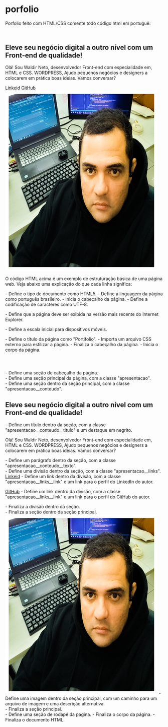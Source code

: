 # porfolio
Porfolio feito com HTML/CSS
comente todo código html em portuguê: <!DOCTYPE html>
<html lang="pt-br">

<head>
    <meta charset="UTF-8">
    <meta http-equiv="X-UA-Compatible" content="IE=edge">
    <meta name="viewport" content="width=device-width, initial-scale=1.0">
    <title>Portifolio</title>
    <link rel="stylesheet" href="style.css">
</head>

<body>
    <header></header>
    <main class="apresentacao">
        <section class="apresentacao__conteudo">
            <h1 class="apresentacao__conteudo__titulo">Eleve seu negócio digital a outro nível<strong 
            class="titulo-destaque"> com um Front-end de qualidade!
            </strong></h1>
            <p class="apresentacao__conteudo__texto">Olá! Sou Waldir Neto, desenvolvedor
            Front-end com especialidade em, HTML e
            CSS. WORDPRESS, Ajudo pequenos negócios e designers a
            colocarem em prática boas ideias. Vamos
            conversar?</p>
            <div class="apresentacao__links">
                <a class="apresentacao__links__link" href="https://www.linkedin.com/in/waldir-garcia-5972b8179">Linkeid</a>
                <a class="apresentacao__links__link" href="https://github.com/waldirgarcia/">GitHub</a>
           </div>   
        </section>
        <img src="imagem.png" alt="Foto da Waldir Neto programando">
    </main>
    <footer></footer>
</body>

</html>

O código HTML acima é um exemplo de estruturação básica de uma página web. Veja abaixo uma explicação do que cada linha significa:

<!DOCTYPE html> - Define o tipo de documento como HTML5.
<html lang="pt-br"> - Define a linguagem da página como português brasileiro.
<head> - Inicia o cabeçalho da página.
<meta charset="UTF-8"> - Define a codificação de caracteres como UTF-8.

<meta http-equiv="X-UA-Compatible" content="IE=edge"> - Define que a página deve ser exibida na versão mais recente do Internet Explorer.

<meta name="viewport" content="width=device-width, initial-scale=1.0"> - Define a escala inicial para dispositivos móveis.

<title>Portifolio</title> - Define o título da página como "Portifolio".
<link rel="stylesheet" href="style.css"> - Importa um arquivo CSS externo para estilizar a página.
</head> - Finaliza o cabeçalho da página.
<body> - Inicia o corpo da página.
<header></header> - Define uma seção de cabeçalho da página.
<main class="apresentacao"> - Define uma seção principal da página, com a classe "apresentacao".
<section class="apresentacao__conteudo"> - Define uma seção dentro da seção principal, com a classe "apresentacao__conteudo".
<h1 class="apresentacao__conteudo__titulo">Eleve seu negócio digital a outro nível<strong 
class="titulo-destaque"> com um Front-end de qualidade!
</strong></h1> - Define um título dentro da seção, com a classe "apresentacao__conteudo__titulo" e um destaque em negrito.
<p class="apresentacao__conteudo__texto">Olá! Sou Waldir Neto, desenvolvedor
Front-end com especialidade em, HTML e
CSS. WORDPRESS, Ajudo pequenos negócios e designers a
colocarem em prática boas ideias. Vamos
conversar?</p> - Define um parágrafo dentro da seção, com a classe "apresentacao__conteudo__texto".
<div class="apresentacao__links"> - Define uma divisão dentro da seção, com a classe "apresentacao__links".
<a class="apresentacao__links__link" href="https://www.linkedin.com/in/waldir-garcia-5972b8179">Linkeid</a> - Define um link dentro da divisão, com a classe "apresentacao__links__link" e um link para o perfil do LinkedIn do autor.

<a class="apresentacao__links__link" href="https://github.com/waldirgarcia/">GitHub</a> - Define um link dentro da divisão, com a classe "apresentacao__links__link" e um link para o perfil do GitHub do autor.

</div> - Finaliza a divisão dentro da seção.
</section> - Finaliza a seção dentro da seção principal.
<img src="imagem.png" alt="Foto da Waldir Neto programando"> - Define uma imagem dentro da seção principal, com um caminho para um arquivo de imagem e uma descrição alternativa.

</main> - Finaliza a seção principal.
<footer></footer> - Define uma seção de rodapé da página.
</body> - Finaliza o corpo da página.
</html> - Finaliza o documento HTML.
